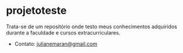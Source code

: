 # projetoteste

Trata-se de um repositório onde testo meus conhecimentos adquiridos durante a faculdade e cursos extracurriculares.

* Contato: julianemaran@gmail.com
